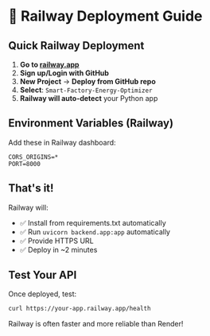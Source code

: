 # 🚄 Railway Deployment Guide

## Quick Railway Deployment

1. **Go to [railway.app](https://railway.app/)**
2. **Sign up/Login with GitHub**
3. **New Project** → **Deploy from GitHub repo**
4. **Select**: `Smart-Factory-Energy-Optimizer`
5. **Railway will auto-detect** your Python app

## Environment Variables (Railway)
Add these in Railway dashboard:
```
CORS_ORIGINS=*
PORT=8000
```

## That's it! 
Railway will:
- ✅ Install from requirements.txt automatically
- ✅ Run `uvicorn backend.app:app` automatically  
- ✅ Provide HTTPS URL
- ✅ Deploy in ~2 minutes

## Test Your API
Once deployed, test:
```bash
curl https://your-app.railway.app/health
```

Railway is often faster and more reliable than Render!